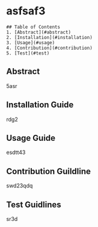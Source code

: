 
  # asfsaf3
  
  
    ## Table of Contents
    1. [Abstract](#abstract)
    2. [Installation](#installation)
    3. [Usage](#usage)
    4. [Contribution](#contribution)
    5. [Test](#test)
   
  
  ## Abstract <a name="abstract"></a>
  5asr

  ## Installation Guide <a name="installation"></a>
  rdg2

  ## Usage Guide <a name="usage"></a>
  esdtt43

  ## Contribution Guildline <a name="coontribution"></a>
  swd23qdq

  ## Test Guidlines <a name="test"></a> 
  sr3d